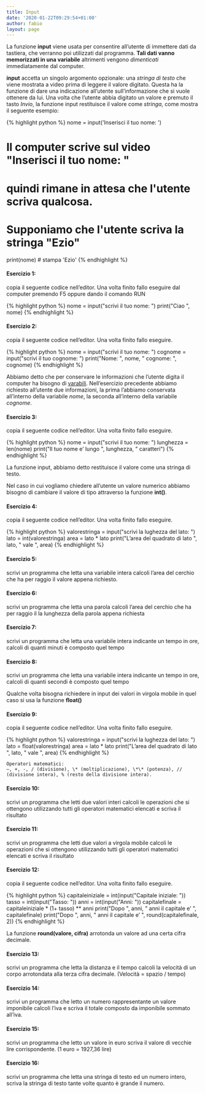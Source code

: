 ```yaml
---
title: Input
date: '2020-01-22T09:29:54+01:00'
author: fabio
layout: page
---
```


La funzione **input** viene usata per consentire all’utente di immettere dati da tastiera, che verranno poi utilizzati dal programma. **Tali dati vanno memorizzati in una variabile** altrimenti vengono *dimenticati* immediatamente dal computer.

**input** accetta un singolo argomento opzionale: una *stringa di testo* che viene mostrata a video prima di leggere il valore digitato. Questa ha la funzione di dare una indicazione all’utente sull’informazione che si vuole ottenere da lui. Una volta che l’utente abbia digitato un valore e premuto il tasto *Invio*, la funzione input restituisce il valore come *stringa*, come mostra il seguente esempio:

{% highlight python %}
nome = input('Inserisci il tuo nome: ')
# Il computer scrive sul video "Inserisci il tuo nome: "
# quindi rimane in attesa che l'utente scriva qualcosa.
# Supponiamo che l'utente scriva la stringa "Ezio"
print(nome) # stampa 'Ezio'
{% endhighlight %}

#### Esercizio 1: 
copia il seguente codice nell’editor. Una volta finito fallo eseguire dal computer premendo F5 oppure dando il comando RUN

{% highlight python %}
nome = input("scrivi il tuo nome: ")
print("Ciao ", nome)
{% endhighlight %}

#### Esercizio 2: 
copia il seguente codice nell’editor. Una volta finito fallo eseguire.

{% highlight python %}
nome = input("scrivi il tuo nome: ")
cognome = input("scrivi il tuo cognome: ")
print("Nome: ", nome, " cognome: ", cognome)
{% endhighlight %}

Abbiamo detto che per conservare le informazioni che l’utente digita il computer ha bisogno di [varabili](https://www.esercizidiinformatica.it/variabili/). Nell’esercizio precedente abbiamo richiesto all’utente due informazioni, la prima l’abbiamo conservata all’interno della variabile *nome*, la seconda all’interno della variabile *cognome*.

#### Esercizio 3: 
copia il seguente codice nell’editor. Una volta finito fallo eseguire.

{% highlight python %}
nome = input("scrivi il tuo nome: ")
lunghezza = len(nome)
print("Il tuo nome e’ lungo ", lunghezza, " caratteri")
{% endhighlight %}

La funzione input, abbiamo detto restituisce il valore come una stringa di testo.

Nel caso in cui vogliamo chiedere all’utente un valore numerico abbiamo bisogno di cambiare il valore di tipo attraverso la funzione **int()**.

#### Esercizio 4: 
copia il seguente codice nell’editor. Una volta finito fallo eseguire.

{% highlight python %}
valorestringa = input("scrivi la lughezza del lato: ")
lato = int(valorestringa)
area = lato * lato
print("L’area del quadrato di lato ", lato, " vale ", area)
{% endhighlight %}

#### Esercizio 5: 
scrivi un programma che letta una variabile intera calcoli l’area del cerchio che ha per raggio il valore appena richiesto.

#### Esercizio 6: 
scrivi un programma che letta una parola calcoli l’area del cerchio che ha per raggio il la lunghezza della parola appena richiesta

#### Esercizio 7: 
scrivi un programma che letta una variabile intera indicante un tempo in ore, calcoli di quanti minuti è composto quel tempo

#### Esercizio 8: 
scrivi un programma che letta una variabile intera indicante un tempo in ore, calcoli di quanti secondi è composto quel tempo

Qualche volta bisogna richiedere in input dei valori in virgola mobile in quel caso si usa la funzione **float()**

#### Esercizio 9: 
copia il seguente codice nell’editor. Una volta finito fallo eseguire.

{% highlight python %}
valorestringa = input("scrivi la lughezza del lato: ")
lato = float(valorestringa)
area = lato * lato
print("L’area del quadrato di lato ", lato, " vale ", area)
{% endhighlight %}

    Operatori matematici:
    –, +, -, / (divisione), \* (moltiplicazione), \*\* (potenza), // (divisione intera), % (resto della divisione intera).

#### Esercizio 10: 
scrivi un programma che letti due valori interi calcoli le operazioni che si ottengono utilizzando tutti gli operatori matematici elencati e scriva il risultato

#### Esercizio 11: 
scrivi un programma che letti due valori a virgola mobile calcoli le operazioni che si ottengono utilizzando tutti gli operatori matematici elencati e scriva il risultato

#### Esercizio 12: 
copia il seguente codice nell’editor. Una volta finito fallo eseguire.

{% highlight python %}
capitaleiniziale = int(input("Capitale iniziale: "))
tasso = int(input("Tasso: "))
anni = int(input("Anni: "))
capitalefinale = capitaleiniziale * (1+ tasso) ** anni
print("Dopo  ", anni, " anni il capitale e’ ", capitalefinale)
print("Dopo  ", anni, " anni il capitale e’ ", round(capitalefinale, 2))
{% endhighlight %}

La funzione **round(valore, cifra)** arrotonda un valore ad una certa cifra decimale.

#### Esercizio 13: 
scrivi un programma che letta la distanza e il tempo calcoli la velocità di un corpo arrotondata alla terza cifra decimale. (Velocità = spazio / tempo)

#### Esercizio 14: 
scrivi un programma che letto un numero rappresentante un valore imponibile calcoli l’iva e scriva il totale composto da imponibile sommato all’iva.

#### Esercizio 15: 
scrivi un programma che letto un valore in euro scriva il valore di vecchie lire corrispondente. (1 euro = 1927,36 lire)

#### Esercizio 16: 
scrivi un programma che letta una stringa di testo ed un numero intero, scriva la stringa di testo tante volte quanto è grande il numero.
